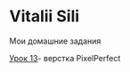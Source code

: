 # Vitalii Sili
Мои домашние задания

[Урок 13](rolisangor.github.io/leson_13/src/)- верстка PixelPerfect
